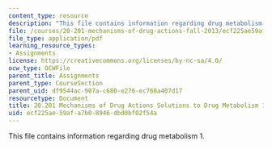 ```yaml
---
content_type: resource
description: "This file contains information regarding drug metabolism 1.\r\n"
file: /courses/20-201-mechanisms-of-drug-actions-fall-2013/ecf225ae59afa7b08946dbd0bf02f54a_MIT20_201F13_DrgMetab1_Sol.pdf
file_type: application/pdf
learning_resource_types:
- Assignments
license: https://creativecommons.org/licenses/by-nc-sa/4.0/
ocw_type: OCWFile
parent_title: Assignments
parent_type: CourseSection
parent_uid: df9544ac-907a-c680-e276-ec760a407d17
resourcetype: Document
title: 20.201 Mechanisms of Drug Actions Solutions to Drug Metabolism 1
uid: ecf225ae-59af-a7b0-8946-dbd0bf02f54a
---
```

This file contains information regarding drug metabolism 1.
